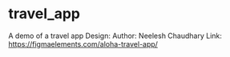 # travel_app
A demo of a travel app 
Design:
	Author: Neelesh Chaudhary
	Link: https://figmaelements.com/aloha-travel-app/
